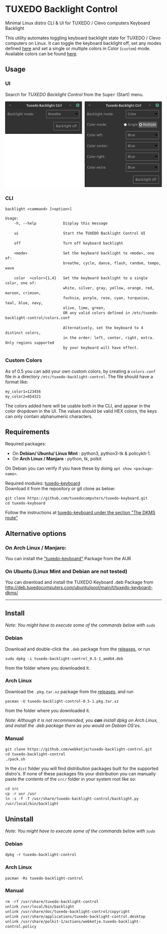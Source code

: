 # TUXEDO Backlight Control
Minimal Linux distro CLI &amp; UI for TUXEDO / Clevo computers Keyboard Backlight

This utility automates toggling keyboard backlight state for TUXEDO / Clevo computers on Linux.
It can toggle the keyboard backlight off, set any modes defined [here](https://github.com/tuxedocomputers/tuxedo-keyboard#modes) and set a single or multiple colors in Color (`custom`)  mode.
Available colors can be found [here](https://www.cssportal.com/html-colors/orig-16-colors.php).

## Usage

### UI

Search for *TUXEDO Backlight Control* from the <kbd>Super</kbd> (Start) menu.

![](/assets/screenshot.png)

### CLI

```
backlight <command> [<option>]
```

```
Usage:
    -h, --help            Display this message

    ui                    Start the TUXEDO Backlight Control UI

    off                   Turn off keyboard backlight

    <mode>                Set the keyboard backlight to <mode>, one of:
                          breathe, cycle, dance, flash, random, tempo, wave

    color  <color>{1,4}   Set the keyboard backlight to a single color, one of:
                          white, silver, gray, yellow, orange, red, maroon, crimson,
                          fuchsia, purple, rose, cyan, turquoise, teal, blue, navy,
                          olive, lime, green,
                          OR any valid colors defined in /etc/tuxedo-backlight-control/colors.conf

                          Alternatively, set the keyboard to 4 distinct colors,
                          in the order: left, center, right, extra. Only regions supported
                          by your keyboard will have effect.
```

### Custom Colors

As of 0.5 you can add your own custom colors, by creating a `colors.conf` file in a directory `/etc/tuxedo-backlight-control`. The file should have a format like:

```
my_color1=123456
my_color2=654321
```

The colors added here will be usable both in the CLI, and appear in the color dropdown in the UI.
The values should be valid HEX colors, the keys can only contain alphanumeric characters. 

## Requirements

Required packages: 

* On **Debian/ Ubuntu/ Linux Mint** : python3, python3-tk & policykit-1.
* On **Arch Linux / Manjaro** : python, tk, polkit

On Debian you can verify if you have these by doing `apt show <package-name>`.  

Required modules: [tuxedo-keyboard](https://github.com/tuxedocomputers/tuxedo-keyboard)  
Download it from the repository or git clone as below:

```
git clone https://github.com/tuxedocomputers/tuxedo-keyboard.git
cd tuxedo-keyboard
```

Follow the instructions at [tuxedo-keyboard under the section "The DKMS route"](https://github.com/tuxedocomputers/tuxedo-keyboard#the-dkms-route)

## Alternative options

### On Arch Linux / Manjaro:

You can install the ["tuxedo-keyboard"](https://aur.archlinux.org/packages/tuxedo-keyboard/ "TUXEDO Keyboard AUR Package") Package from the AUR

### On Ubuntu (Linux Mint and Debian are not tested)

You can download and install the TUXEDO Keyboard .deb Package from http://deb.tuxedocomputers.com/ubuntu/pool/main/t/tuxedo-keyboard-dkms/

----

## Install

*Note: You might have to execute some of the commands below with `sudo`*

### Debian

Download and double-click the `.deb` package from the [releases](https://github.com/webketje/tuxedo-backlight-control/releases/latest), or run
```
sudo dpkg -i tuxedo-backlight-control_0.5-1_amd64.deb
```
from the folder where you downloaded it.

### Arch Linux

Download the `.pkg.tar.xz` package from the [releases](https://github.com/webketje/tuxedo-backlight-control/releases/latest), and run

```
pacman -U tuxedo-backlight-control-0.5-1.pkg.tar.xz
```
from the folder where you downloaded it.

_Note: Although it is not recommended, you **can** install dpkg on Arch Linux, and install the .deb package there as you would on Debian OS'es._

### Manual

```
git clone https://github.com/webketje/tuxedo-backlight-control.git
cd tuxedo-backlight-control
./pack.sh
```

In the `dist` folder you will find distribution packages built for the supported distro's. If none of these packages fits your distribution you can manually paste the contents of the `src/` folder in your system root like so:

```
cd src
cp -r usr /usr
ln -s -f -T /usr/share/tuxedo-backlight-control/backlight.py /usr/local/bin/backlight
```



## Uninstall

*Note: You might have to execute some of the commands below with `sudo`*

### Debian

```
dpkg -r tuxedo-backlight-control
```

### Arch Linux

```
pacman -Rs tuxedo-backlight-control
```

### Manual

```
rm -rf /usr/share/tuxedo-backlight-control
unlink /usr/local/bin/backlight
unlink /usr/share/doc/tuxedo-backlight-control/copyright
unlink /usr/share/applications/tuxedo-backlight-control.desktop
unlink /usr/share/polkit-1/actions/webketje.tuxedo-backlight-control.policy
```



